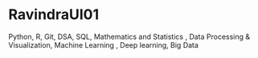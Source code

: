 # RavindraUI01
Python, R, Git, DSA, SQL, Mathematics and Statistics , Data Processing &amp; Visualization, Machine Learning , Deep learning, Big Data

